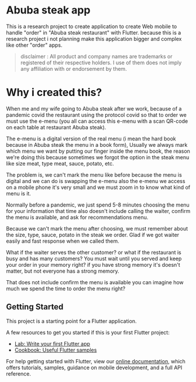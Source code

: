 # Abuba steak app

This is a research project to create application to create Web mobile to handle "order" in "Abuba steak restaurant" with Flutter. because this is a research project i not planning make this application bigger and complex like other "order" apps.

> disclaimer : All product and company names are trademarks or registered of their respective holders. I use of them does not imply any affiliation with or endorsement by them. 

# Why i created this?

When me and my wife going to Abuba steak after we work, because of a pandemic covid the restaurant using the protocol covid so that to order we must use the e-menu (you all can access this e-menu with a scan QR-code on each table at restaurant Abuba steak).

The e-menu is a digital version of the real menu (i mean the hard book because in Abuba steak the menu in a book form), Usually we always mark which menu we want by putting our finger inside the menu book, the reason we're doing this because sometimes we forgot the option in the steak menu like size meat, type meat, sauce, potato, etc. 

The problem is, we can't mark the menu like before because the menu is digital and we can do is swapping the e-menu also the e-menu we access on a mobile phone it's very small and we must zoom in to know what kind of menu is it.

Normally before a pandemic, we just spend 5-8 minutes choosing the menu for your information that time also doesn't include calling the waiter, confirm the menu is available, and ask for recommendations menu.

Because we can't mark the menu after choosing, we must remember about the size, type, sauce, potato in the steak we order. Glad if we got waiter easily and fast response when we called them. 

What if the waiter serves the other customer? or what if the restaurant is busy and has many customers? You must wait until you served and keep your order in your memory right? if you have strong memory it's doesn't matter, but not everyone has a strong memory.

That does not include confirm the menu is available you can imagine how much we spend the time to order the menu right?


## Getting Started

This project is a starting point for a Flutter application.

A few resources to get you started if this is your first Flutter project:

- [Lab: Write your first Flutter app](https://flutter.dev/docs/get-started/codelab)
- [Cookbook: Useful Flutter samples](https://flutter.dev/docs/cookbook)

For help getting started with Flutter, view our
[online documentation](https://flutter.dev/docs), which offers tutorials,
samples, guidance on mobile development, and a full API reference.
